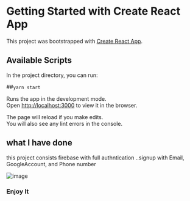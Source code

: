 # Getting Started with Create React App

This project was bootstrapped with [Create React App](https://github.com/facebook/create-react-app).

## Available Scripts

In the project directory, you can run:

##`yarn start`

Runs the app in the development mode.\
Open [http://localhost:3000](http://localhost:3000) to view it in the browser.

The page will reload if you make edits.\
You will also see any lint errors in the console.
## what I have done
  this project consists firebase with full authntication ..signup with Email, GoogleAccount, and Phone number

![image](https://user-images.githubusercontent.com/95366947/184849308-8c2910e9-97a9-445e-a744-7c95bad1fdde.png)

### Enjoy It
